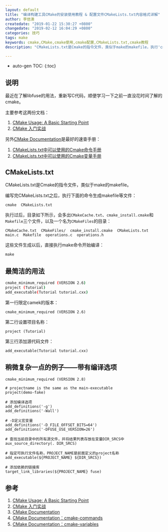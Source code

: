 ```yaml
---
layout: default
title: "编译构建工具CMake的安装使用教程 & 配置文件CMakeLists.txt内容格式详解"
author: 李佶澳
createdate: "2019-01-22 15:30:27 +0800"
changedate: "2019-02-12 16:04:29 +0800"
categories: 技巧
tags: make
keywords: cmake,CMake,cmake使用,cmake配置,CMakeLists.txt,cmake教程
description: "CMakeLists.txt是Cmake的指令文件，类似于make的makefile，执行'cmake  CMakeLists.txt'生成CMakeCache.txt等文件"

---
```


* auto-gen TOC:
{:toc}

## 说明

最近在了解libfuse的用法，重新写C代码，顺便学习一下之前一直没花时间了解的cmake。

主要参考这两份文档：

1. [CMake Usage: A Basic Starting Point][1]
2. [CMake 入门实战][2]

另外[CMake Documentation][3]是最好的速查手册：

1. [CMakeLists.txt中可以使用的Cmake命令手册][4]
2. [CMakeLists.txt中可以使用的Cmake变量手册][5]

## CMakeLists.txt

CMakeLists.txt是Cmake的指令文件，类似于make的makefile。

编写完CMakeLists.txt之后，执行下面的命令生成makefile等文件：

	cmake  CMakeLists.txt

执行过后，目录如下所示，会多出`CMakeCache.txt`、`cmake_install.cmake`和`Makefile`三个文件，以及一个名为`CMakeFiles`的目录：

	CMakeCache.txt  CMakeFiles/  cmake_install.cmake  CMakeLists.txt  main.c  Makefile  operations.c  operations.h

这些文件生成以后，直接执行make命令开始编译：

	make

## 最简洁的用法

```bash
cmake_minimum_required (VERSION 2.6)
project (Tutorial)
add_executable(Tutorial tutorial.cxx)
```

第一行限定camek的版本：

	cmake_minimum_required (VERSION 2.6)

第二行设置项目名称：

	project (Tutorial)

第三行添加源代码文件：

	add_executable(Tutorial tutorial.cxx)

## 稍微复杂一点的例子——带有编译选项

```make
cmake_minimum_required (VERSION 2.8)

# projectname is the same as the main-executable
project(demo-fake)

# 添加编译选项
add_definitions('-g')
add_definitions('-Wall')

# -D定义宏变量
add_definitions('-D_FILE_OFFSET_BITS=64')
add_definitions('-DFUSE_USE_VERSION=26')

# 查找当前目录中的所有源文件，并将结果列表存放在变量DIR_SRCS中
aux_source_directory(. DIR_SRCS)

# 指定可执行文件名称，PROJECT_NAME是前面定义的project名称
add_executable(${PROJECT_NAME} ${DIR_SRCS})

# 添加依赖的链接库
target_link_libraries(${PROJECT_NAME} fuse)
```

## 参考

1. [CMake Usage: A Basic Starting Point][1]
2. [CMake 入门实战][2]
3. [CMake Documentation][3]
4. [CMake Documentation：cmake-commands][4]
5. [CMake Documentation：cmake-variables][5]

[1]: https://cmake.org/cmake-tutorial/ "CMake Usage: A Basic Starting Point"
[2]: https://www.hahack.com/codes/cmake/ "CMake 入门实战"
[3]: https://cmake.org/cmake/help/v3.13/ "CMake Documentation"
[4]: https://cmake.org/cmake/help/v3.13/manual/cmake-commands.7.html "CMake Documentation：cmake-commands"
[5]: https://cmake.org/cmake/help/v3.13/manual/cmake-variables.7.html "CMake Documentation：cmake-variables"
